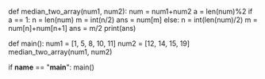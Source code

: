 def median_two_array(num1, num2):
    num = num1+num2
    a = len(num)%2
    if a == 1:
        n = len(num)
        m = int(n/2)
        ans = num[m]
    else:
        n = int(len(num)/2)
        m = num[n]+num[n+1]
        ans = m/2
    print(ans)

def main():
    num1 = [1, 5, 8, 10, 11]
    num2 = [12, 14, 15, 19]
    median_two_array(num1, num2)

if __name__ == "__main__":
    main()